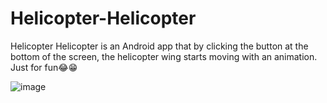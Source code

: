 # Helicopter-Helicopter
Helicopter Helicopter is an Android app that by clicking the button at the bottom of the screen, the helicopter wing starts moving with an animation. Just for fun😂😁


![image](https://user-images.githubusercontent.com/88787993/220148151-d34dea1c-032c-422c-ad03-8fa5a295c26c.png)

